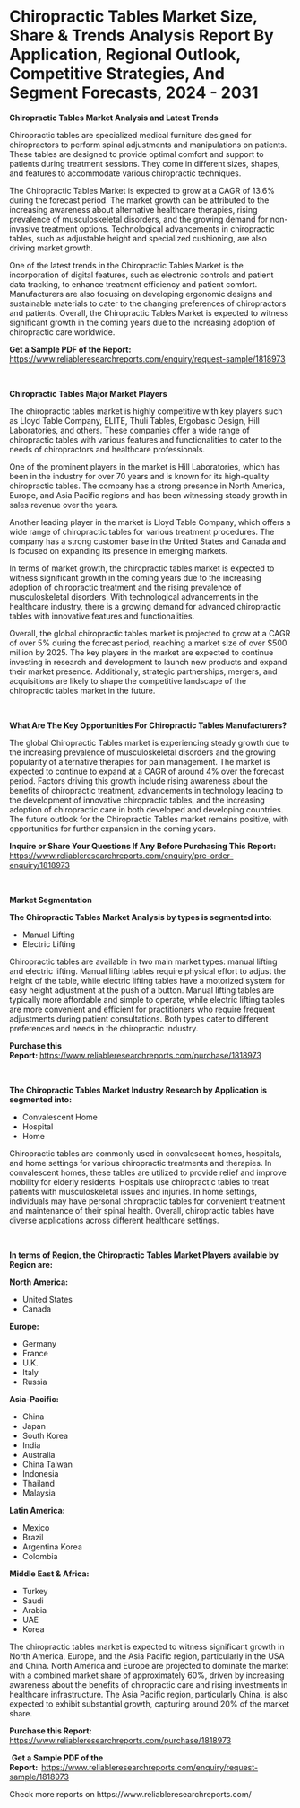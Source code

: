 <p><h1>Chiropractic Tables Market Size, Share & Trends Analysis Report By Application, Regional Outlook, Competitive Strategies, And Segment Forecasts, 2024 - 2031</h1></p><p><strong>Chiropractic Tables Market Analysis and Latest Trends</strong></p>
<p><p>Chiropractic tables are specialized medical furniture designed for chiropractors to perform spinal adjustments and manipulations on patients. These tables are designed to provide optimal comfort and support to patients during treatment sessions. They come in different sizes, shapes, and features to accommodate various chiropractic techniques.</p><p>The Chiropractic Tables Market is expected to grow at a CAGR of 13.6% during the forecast period. The market growth can be attributed to the increasing awareness about alternative healthcare therapies, rising prevalence of musculoskeletal disorders, and the growing demand for non-invasive treatment options. Technological advancements in chiropractic tables, such as adjustable height and specialized cushioning, are also driving market growth.</p><p>One of the latest trends in the Chiropractic Tables Market is the incorporation of digital features, such as electronic controls and patient data tracking, to enhance treatment efficiency and patient comfort. Manufacturers are also focusing on developing ergonomic designs and sustainable materials to cater to the changing preferences of chiropractors and patients. Overall, the Chiropractic Tables Market is expected to witness significant growth in the coming years due to the increasing adoption of chiropractic care worldwide.</p></p>
<p><strong>Get a Sample PDF of the Report:&nbsp;</strong> <a href="https://www.reliableresearchreports.com/enquiry/request-sample/1818973">https://www.reliableresearchreports.com/enquiry/request-sample/1818973</a></p>
<p>&nbsp;</p>
<p><strong>Chiropractic Tables Major Market Players</strong></p>
<p><p>The chiropractic tables market is highly competitive with key players such as Lloyd Table Company, ELITE, Thuli Tables, Ergobasic Design, Hill Laboratories, and others. These companies offer a wide range of chiropractic tables with various features and functionalities to cater to the needs of chiropractors and healthcare professionals.</p><p>One of the prominent players in the market is Hill Laboratories, which has been in the industry for over 70 years and is known for its high-quality chiropractic tables. The company has a strong presence in North America, Europe, and Asia Pacific regions and has been witnessing steady growth in sales revenue over the years.</p><p>Another leading player in the market is Lloyd Table Company, which offers a wide range of chiropractic tables for various treatment procedures. The company has a strong customer base in the United States and Canada and is focused on expanding its presence in emerging markets.</p><p>In terms of market growth, the chiropractic tables market is expected to witness significant growth in the coming years due to the increasing adoption of chiropractic treatment and the rising prevalence of musculoskeletal disorders. With technological advancements in the healthcare industry, there is a growing demand for advanced chiropractic tables with innovative features and functionalities.</p><p>Overall, the global chiropractic tables market is projected to grow at a CAGR of over 5% during the forecast period, reaching a market size of over $500 million by 2025. The key players in the market are expected to continue investing in research and development to launch new products and expand their market presence. Additionally, strategic partnerships, mergers, and acquisitions are likely to shape the competitive landscape of the chiropractic tables market in the future.</p></p>
<p>&nbsp;</p>
<p><strong>What Are The Key Opportunities For Chiropractic Tables Manufacturers?</strong></p>
<p><p>The global Chiropractic Tables market is experiencing steady growth due to the increasing prevalence of musculoskeletal disorders and the growing popularity of alternative therapies for pain management. The market is expected to continue to expand at a CAGR of around 4% over the forecast period. Factors driving this growth include rising awareness about the benefits of chiropractic treatment, advancements in technology leading to the development of innovative chiropractic tables, and the increasing adoption of chiropractic care in both developed and developing countries. The future outlook for the Chiropractic Tables market remains positive, with opportunities for further expansion in the coming years.</p></p>
<p><strong>Inquire or Share Your Questions If Any Before Purchasing This Report:</strong> <a href="https://www.reliableresearchreports.com/enquiry/pre-order-enquiry/1818973">https://www.reliableresearchreports.com/enquiry/pre-order-enquiry/1818973</a></p>
<p>&nbsp;</p>
<p><strong>Market Segmentation</strong></p>
<p><strong>The Chiropractic Tables Market Analysis by types is segmented into:</strong></p>
<p><ul><li>Manual Lifting</li><li>Electric Lifting</li></ul></p>
<p><p>Chiropractic tables are available in two main market types: manual lifting and electric lifting. Manual lifting tables require physical effort to adjust the height of the table, while electric lifting tables have a motorized system for easy height adjustment at the push of a button. Manual lifting tables are typically more affordable and simple to operate, while electric lifting tables are more convenient and efficient for practitioners who require frequent adjustments during patient consultations. Both types cater to different preferences and needs in the chiropractic industry.</p></p>
<p><strong>Purchase this Report:&nbsp;</strong><a href="https://www.reliableresearchreports.com/purchase/1818973">https://www.reliableresearchreports.com/purchase/1818973</a></p>
<p>&nbsp;</p>
<p><strong>The Chiropractic Tables Market Industry Research by Application is segmented into:</strong></p>
<p><ul><li>Convalescent Home</li><li>Hospital</li><li>Home</li></ul></p>
<p><p>Chiropractic tables are commonly used in convalescent homes, hospitals, and home settings for various chiropractic treatments and therapies. In convalescent homes, these tables are utilized to provide relief and improve mobility for elderly residents. Hospitals use chiropractic tables to treat patients with musculoskeletal issues and injuries. In home settings, individuals may have personal chiropractic tables for convenient treatment and maintenance of their spinal health. Overall, chiropractic tables have diverse applications across different healthcare settings.</p></p>
<p>&nbsp;</p>
<p><strong>In terms of Region, the Chiropractic Tables Market Players available by Region are:</strong></p>
<p>
    <p> <strong> North America: </strong>
        <ul>
            <li>United States</li>
            <li>Canada</li>
        </ul>
        </p> 
    <p> <strong> Europe: </strong>
        <ul>
            <li>Germany</li>
            <li>France</li>
            <li>U.K.</li>
            <li>Italy</li>
            <li>Russia</li>
        </ul>
        </p> 
    <p> <strong> Asia-Pacific: </strong>
        <ul>
            <li>China</li>
            <li>Japan</li>
            <li>South Korea</li>
            <li>India</li>
            <li>Australia</li>
            <li>China Taiwan</li>
            <li>Indonesia</li>
            <li>Thailand</li>
            <li>Malaysia</li>
        </ul>
        </p> 
    <p> <strong> Latin America: </strong>
        <ul>
            <li>Mexico</li>
            <li>Brazil</li>
            <li>Argentina Korea</li>
            <li>Colombia</li>
        </ul>
        </p> 
    <p> <strong> Middle East & Africa: </strong>
        <ul>
            <li>Turkey</li>
            <li>Saudi</li>
            <li>Arabia</li>
            <li>UAE</li>
            <li>Korea</li>
        </ul>
    </p>
    </p>
<p><p>The chiropractic tables market is expected to witness significant growth in North America, Europe, and the Asia Pacific region, particularly in the USA and China. North America and Europe are projected to dominate the market with a combined market share of approximately 60%, driven by increasing awareness about the benefits of chiropractic care and rising investments in healthcare infrastructure. The Asia Pacific region, particularly China, is also expected to exhibit substantial growth, capturing around 20% of the market share.</p></p>
<p><strong>Purchase this Report: </strong><a href="https://www.reliableresearchreports.com/purchase/1818973">https://www.reliableresearchreports.com/purchase/1818973</a></p>
<p>&nbsp;<strong>Get a Sample PDF of the Report:&nbsp;&nbsp;</strong><a href="https://www.reliableresearchreports.com/enquiry/request-sample/1818973">https://www.reliableresearchreports.com/enquiry/request-sample/1818973</a></p>
<p><strong></strong></p>
<p>Check more reports on https://www.reliableresearchreports.com/</p>
